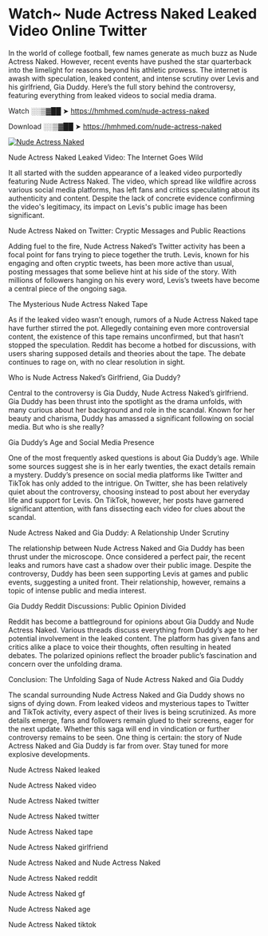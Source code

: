 # Watch~ Nude Actress Naked Leaked Video Online Twitter

In the world of college football, few names generate as much buzz as Nude Actress Naked. However, recent events have pushed the star quarterback into the limelight for reasons beyond his athletic prowess. The internet is awash with speculation, leaked content, and intense scrutiny over Levis and his girlfriend, Gia Duddy. Here’s the full story behind the controversy, featuring everything from leaked videos to social media drama.

Watch ░░▒▓██ ➤ https://hmhmed.com/nude-actress-naked

Download ░░▒▓██ ➤ https://hmhmed.com/nude-actress-naked

[![Nude Actress Naked](https://i.imgur.com/dJHk4Zq.gif)](https://hmhmed.com/nude-actress-naked)

Nude Actress Naked Leaked Video: The Internet Goes Wild

It all started with the sudden appearance of a leaked video purportedly featuring Nude Actress Naked. The video, which spread like wildfire across various social media platforms, has left fans and critics speculating about its authenticity and content. Despite the lack of concrete evidence confirming the video's legitimacy, its impact on Levis's public image has been significant.

Nude Actress Naked on Twitter: Cryptic Messages and Public Reactions

Adding fuel to the fire, Nude Actress Naked’s Twitter activity has been a focal point for fans trying to piece together the truth. Levis, known for his engaging and often cryptic tweets, has been more active than usual, posting messages that some believe hint at his side of the story. With millions of followers hanging on his every word, Levis’s tweets have become a central piece of the ongoing saga.

The Mysterious Nude Actress Naked Tape

As if the leaked video wasn’t enough, rumors of a Nude Actress Naked tape have further stirred the pot. Allegedly containing even more controversial content, the existence of this tape remains unconfirmed, but that hasn’t stopped the speculation. Reddit has become a hotbed for discussions, with users sharing supposed details and theories about the tape. The debate continues to rage on, with no clear resolution in sight.

Who is Nude Actress Naked’s Girlfriend, Gia Duddy?

Central to the controversy is Gia Duddy, Nude Actress Naked’s girlfriend. Gia Duddy has been thrust into the spotlight as the drama unfolds, with many curious about her background and role in the scandal. Known for her beauty and charisma, Duddy has amassed a significant following on social media. But who is she really?

Gia Duddy’s Age and Social Media Presence

One of the most frequently asked questions is about Gia Duddy’s age. While some sources suggest she is in her early twenties, the exact details remain a mystery. Duddy’s presence on social media platforms like Twitter and TikTok has only added to the intrigue. On Twitter, she has been relatively quiet about the controversy, choosing instead to post about her everyday life and support for Levis. On TikTok, however, her posts have garnered significant attention, with fans dissecting each video for clues about the scandal.

Nude Actress Naked and Gia Duddy: A Relationship Under Scrutiny

The relationship between Nude Actress Naked and Gia Duddy has been thrust under the microscope. Once considered a perfect pair, the recent leaks and rumors have cast a shadow over their public image. Despite the controversy, Duddy has been seen supporting Levis at games and public events, suggesting a united front. Their relationship, however, remains a topic of intense public and media interest.

Gia Duddy Reddit Discussions: Public Opinion Divided

Reddit has become a battleground for opinions about Gia Duddy and Nude Actress Naked. Various threads discuss everything from Duddy’s age to her potential involvement in the leaked content. The platform has given fans and critics alike a place to voice their thoughts, often resulting in heated debates. The polarized opinions reflect the broader public’s fascination and concern over the unfolding drama.

Conclusion: The Unfolding Saga of Nude Actress Naked and Gia Duddy

The scandal surrounding Nude Actress Naked and Gia Duddy shows no signs of dying down. From leaked videos and mysterious tapes to Twitter and TikTok activity, every aspect of their lives is being scrutinized. As more details emerge, fans and followers remain glued to their screens, eager for the next update. Whether this saga will end in vindication or further controversy remains to be seen. One thing is certain: the story of Nude Actress Naked and Gia Duddy is far from over. Stay tuned for more explosive developments.

Nude Actress Naked leaked

Nude Actress Naked video

Nude Actress Naked twitter

Nude Actress Naked twitter

Nude Actress Naked tape

Nude Actress Naked girlfriend

Nude Actress Naked and Nude Actress Naked

Nude Actress Naked reddit

Nude Actress Naked gf

Nude Actress Naked age

Nude Actress Naked tiktok
